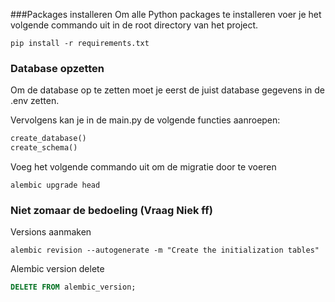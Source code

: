 ###Packages installeren
Om alle Python packages te installeren voer je het volgende commando uit in de root directory van het project.
```
pip install -r requirements.txt

```

### Database opzetten
Om de database op te zetten moet je eerst de juist database gegevens in de .env zetten.

Vervolgens kan je in de main.py de volgende functies aanroepen:

```python
create_database()
create_schema()
```

Voeg het volgende commando uit om de migratie door te voeren 
```
alembic upgrade head
```


### Niet zomaar de bedoeling (Vraag Niek ff)
Versions aanmaken
```
alembic revision --autogenerate -m "Create the initialization tables"
```

Alembic version delete
```sql
DELETE FROM alembic_version;
```

